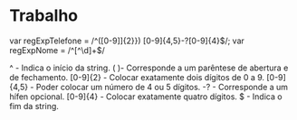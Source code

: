 # Trabalho
var regExpTelefone = /^\([0-9]]{2}}\) \[0-9]{4,5}-?\[0-9]{4}$/;
var regExpNome = /^[^\d]+$/

^ - Indica o início da string.
\( \)- Corresponde a um parêntese de abertura e de fechamento.
[0-9]{2} - Colocar exatamente dois dígitos de 0 a 9.
[0-9]{4,5} - Poder colocar um número de 4 ou 5 dígitos.
-? - Corresponde a um hífen opcional.
[0-9]{4} - Colocar exatamente quatro dígitos.
$ - Indica o fim da string.



